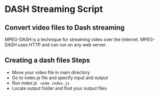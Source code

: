 # DASH Streaming Script
## Convert video files to Dash streaming 

MPEG-DASH is a technique for streaming video over the Internet. MPEG-DASH uses HTTP and can run on any web server.

## Creating a dash files Steps

- Move your video file in main directory 
- Go to index.js file and specify input and output
- Run index.js ``` node index.js```
- Locate output folder and find your output files
